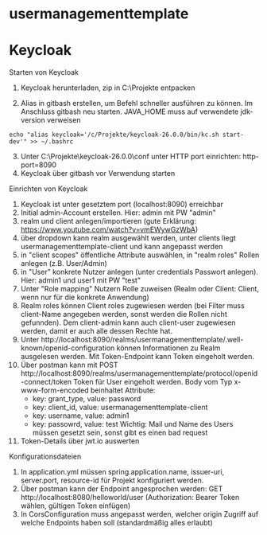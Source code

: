 # usermanagementtemplate


# Keycloak
Starten von Keycloak
1. Keycloak herunterladen, zip in C:\Projekte entpacken

2. Alias in gitbash erstellen, um Befehl schneller ausführen zu können. Im Anschluss gitbash neu starten. JAVA_HOME muss auf verwendete jdk-version verweisen
```
echo "alias keycloak='/c/Projekte/keycloak-26.0.0/bin/kc.sh start-dev'" >> ~/.bashrc
```
3. Unter C:\Projekte\keycloak-26.0.0\conf unter HTTP port einrichten: http-port=8090
4. Keycloak über gitbash vor Verwendung starten

Einrichten von Keycloak
1. Keycloak ist unter gesetztem port (localhost:8090) erreichbar
2. Initial admin-Account erstellen. Hier: admin mit PW "admin"
3. realm und client anlegen/importieren (gute Erklärung: https://www.youtube.com/watch?v=vmEWywGzWbA)
4. über dropdown kann realm ausgewählt werden, unter clients liegt usermanagementtemplate-client und kann angepasst werden
5. in "client scopes" öffentliche Attribute auswählen, in "realm roles" Rollen anlegen (z.B. User/Admin) 
6. in "User" konkrete Nutzer anlegen (unter credentials Passwort anlegen). Hier: admin1 und user1 mit PW "test"
7. Unter "Role mapping" Nutzern Rolle zuweisen (Realm oder Client: Client, wenn nur für die konkrete Anwendung)
8. Realm roles können Client roles zugewiesen werden (bei Filter muss client-Name angegeben werden, sonst werden die Rollen nicht gefunnden).
    Dem client-admin kann auch client-user zugewiesen werden, damit er auch alle dessen Rechte hat.
9. Unter  http://localhost:8090/realms/usermanagementtemplate/.well-known/openid-configuration können Informationen zu Realm ausgelesen werden. Mit Token-Endpoint kann Token eingeholt werden.
10. Über postman kann mit POST http://localhost:8090/realms/usermanagementtemplate/protocol/openid-connect/token Token für User eingeholt werden. Body vom Typ x-www-form-encoded beinhaltet Attribute: 
    - key: grant_type, value: password
    - key: client_id, value: usermanagementtemplate-client
    - key: username, value: admin1
    - key: passowrd, value: test
    Wichtig: Mail und Name des Users müssen gesetzt sein, sonst gibt es einen bad request
11. Token-Details über jwt.io auswerten

Konfigurationsdateien
1. In application.yml müssen spring.application.name, issuer-uri, server.port, resource-id für Projekt konfiguriert werden.
2. Über postman kann der Endpoint angesprochen werden: GET http://localhost:8080/helloworld/user (Authorization: Bearer Token wählen, gültigen Token einfügen)
3. In CorsConfiguration muss angepasst werden, welcher origin Zugriff auf welche Endpoints haben soll (standardmäßig alles erlaubt)